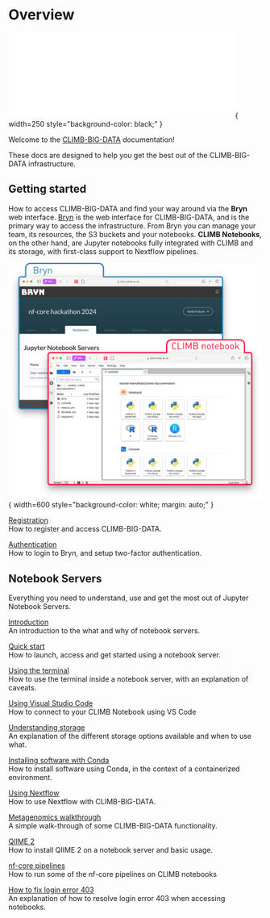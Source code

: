 # Overview

![CLIMB-BIG-DATA](img/climb_big_data_white_450px.png){ width=250 style="background-color: black;" }

Welcome to the [CLIMB-BIG-DATA](https://climb.ac.uk/) documentation!

These docs are designed to help you get the best out of the CLIMB-BIG-DATA infrastructure.

## Getting started

How to access CLIMB-BIG-DATA and find your way around via the **Bryn** web interface.
[Bryn](https://bryn.climb.ac.uk) is the web interface for CLIMB-BIG-DATA, and is the primary way to access the infrastructure.
From Bryn  you can manage your team, its resources, the S3 buckets and your notebooks. **CLIMB Notebooks**, on the other hand,
are Jupyter notebooks fully integrated with CLIMB and its storage, with first-class support to Nextflow pipelines.

![Bryn vs CLIMB notebook](img/bryn-notebook.png){ width=600 style="background-color: white; margin: auto;" }

[Registration](getting-started/how-to-register.md)  
How to register and access CLIMB-BIG-DATA.

[Authentication](getting-started/authentication.md)  
How to login to Bryn, and setup two-factor authentication.

## Notebook Servers

Everything you need to understand, use and get the most out of Jupyter Notebook Servers.

[Introduction](notebook-servers/read-this-first.md)  
An introduction to the what and why of notebook servers.

[Quick start](notebook-servers/quick-start.md)  
How to launch, access and get started using a notebook server.

[Using the terminal](notebook-servers/using-the-terminal.md)  
How to use the terminal inside a notebook server, with an explanation of caveats.

[Using Visual Studio Code](notebook-servers/using-vscode.md)  
How to connect to your CLIMB Notebook using VS Code

[Understanding storage](storage/index.md)  
An explanation of the different storage options available and when to use what.

[Installing software with Conda](notebook-servers/installing-software-with-conda.md)  
How to install software using Conda, in the context of a containerized environment.

[Using Nextflow](notebook-servers/using-nextflow.md)  
How to use Nextflow with CLIMB-BIG-DATA.

[Metagenomics walkthrough](walkthroughs/metagenomics-tutorial.md)  
A simple walk-through of some CLIMB-BIG-DATA functionality.

[QIIME 2](walkthroughs/qiime2.md)  
How to install QIIME 2 on a notebook server and basic usage.

[nf-core pipelines](walkthroughs/nfcore.md)  
How to run some of the nf-core pipelines on CLIMB notebooks

[How to fix login error 403](notebook-servers/403-forbidden-error.md)  
An explanation of how to resolve login error 403 when accessing notebooks.

